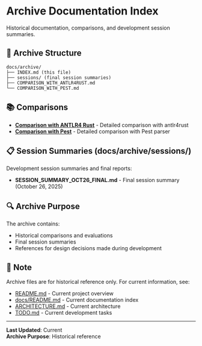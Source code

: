 # Archive Documentation Index

Historical documentation, comparisons, and development session summaries.

## 📂 Archive Structure

```
docs/archive/
├── INDEX.md (this file)
├── sessions/ (final session summaries)
├── COMPARISON_WITH_ANTLR4RUST.md
└── COMPARISON_WITH_PEST.md
```

## 📚 Comparisons

- **[Comparison with ANTLR4 Rust](COMPARISON_WITH_ANTLR4RUST.md)** - Detailed comparison with antlr4rust
- **[Comparison with Pest](COMPARISON_WITH_PEST.md)** - Detailed comparison with Pest parser

## 📋 Session Summaries (docs/archive/sessions/)

Development session summaries and final reports:
- **SESSION_SUMMARY_OCT26_FINAL.md** - Final session summary (October 26, 2025)

## 🔍 Archive Purpose

The archive contains:
- Historical comparisons and evaluations
- Final session summaries
- References for design decisions made during development

## 📝 Note

Archive files are for historical reference only. For current information, see:
- [README.md](../../README.md) - Current project overview
- [docs/README.md](../README.md) - Current documentation index
- [ARCHITECTURE.md](../../ARCHITECTURE.md) - Current architecture
- [TODO.md](../../TODO.md) - Current development tasks

---

**Last Updated**: Current  
**Archive Purpose**: Historical reference
